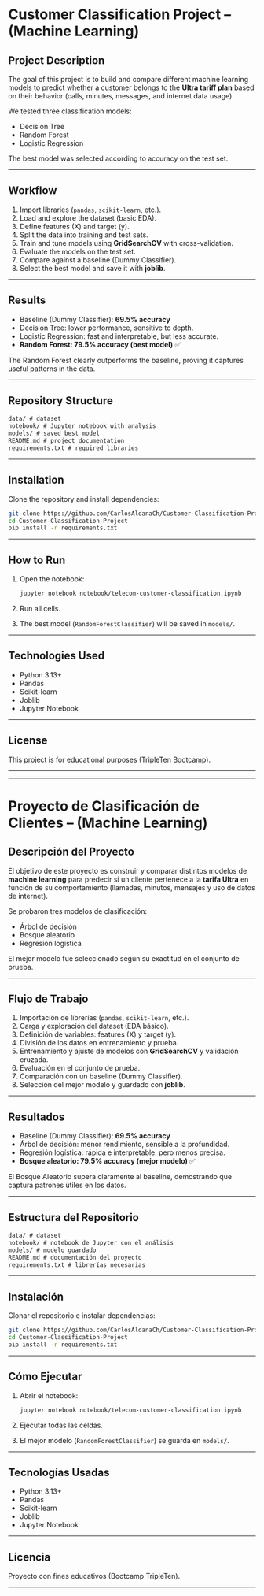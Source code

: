 # Customer Classification Project – (Machine Learning)

## Project Description

The goal of this project is to build and compare different machine learning models to predict whether a customer belongs to the **Ultra tariff plan** based on their behavior (calls, minutes, messages, and internet data usage).

We tested three classification models:

- Decision Tree
- Random Forest
- Logistic Regression

The best model was selected according to accuracy on the test set.

---

## Workflow

1. Import libraries (`pandas`, `scikit-learn`, etc.).
2. Load and explore the dataset (basic EDA).
3. Define features (X) and target (y).
4. Split the data into training and test sets.
5. Train and tune models using **GridSearchCV** with cross-validation.
6. Evaluate the models on the test set.
7. Compare against a baseline (Dummy Classifier).
8. Select the best model and save it with **joblib**.

---

## Results

- Baseline (Dummy Classifier): **69.5% accuracy**
- Decision Tree: lower performance, sensitive to depth.
- Logistic Regression: fast and interpretable, but less accurate.
- **Random Forest: 79.5% accuracy (best model)** ✅

The Random Forest clearly outperforms the baseline, proving it captures useful patterns in the data.

---

## Repository Structure

```markdown
data/ # dataset
notebook/ # Jupyter notebook with analysis
models/ # saved best model
README.md # project documentation
requirements.txt # required libraries
```

---

## Installation

Clone the repository and install dependencies:

```bash
git clone https://github.com/CarlosAldanaCh/Customer-Classification-Project.git
cd Customer-Classification-Project
pip install -r requirements.txt
```

---

## How to Run

1. Open the notebook:

   ```bash
   jupyter notebook notebook/telecom-customer-classification.ipynb
   ```

2. Run all cells.
3. The best model (`RandomForestClassifier`) will be saved in `models/`.

---

## Technologies Used

- Python 3.13+
- Pandas
- Scikit-learn
- Joblib
- Jupyter Notebook

---

## License

This project is for educational purposes (TripleTen Bootcamp).

---

---

# Proyecto de Clasificación de Clientes – (Machine Learning)

## Descripción del Proyecto

El objetivo de este proyecto es construir y comparar distintos modelos de **machine learning** para predecir si un cliente pertenece a la **tarifa Ultra** en función de su comportamiento (llamadas, minutos, mensajes y uso de datos de internet).

Se probaron tres modelos de clasificación:

- Árbol de decisión
- Bosque aleatorio
- Regresión logística

El mejor modelo fue seleccionado según su exactitud en el conjunto de prueba.

---

## Flujo de Trabajo

1. Importación de librerías (`pandas`, `scikit-learn`, etc.).
2. Carga y exploración del dataset (EDA básico).
3. Definición de variables: features (X) y target (y).
4. División de los datos en entrenamiento y prueba.
5. Entrenamiento y ajuste de modelos con **GridSearchCV** y validación cruzada.
6. Evaluación en el conjunto de prueba.
7. Comparación con un baseline (Dummy Classifier).
8. Selección del mejor modelo y guardado con **joblib**.

---

## Resultados

- Baseline (Dummy Classifier): **69.5% accuracy**
- Árbol de decisión: menor rendimiento, sensible a la profundidad.
- Regresión logística: rápida e interpretable, pero menos precisa.
- **Bosque aleatorio: 79.5% accuracy (mejor modelo)** ✅

El Bosque Aleatorio supera claramente al baseline, demostrando que captura patrones útiles en los datos.

---

## Estructura del Repositorio

```markdown
data/ # dataset
notebook/ # notebook de Jupyter con el análisis
models/ # modelo guardado
README.md # documentación del proyecto
requirements.txt # librerías necesarias
```

---

## Instalación

Clonar el repositorio e instalar dependencias:

```bash
git clone https://github.com/CarlosAldanaCh/Customer-Classification-Project.git
cd Customer-Classification-Project
pip install -r requirements.txt
```

---

## Cómo Ejecutar

1. Abrir el notebook:

   ```bash
   jupyter notebook notebook/telecom-customer-classification.ipynb
   ```

2. Ejecutar todas las celdas.
3. El mejor modelo (`RandomForestClassifier`) se guarda en `models/`.

---

## Tecnologías Usadas

- Python 3.13+
- Pandas
- Scikit-learn
- Joblib
- Jupyter Notebook

---

## Licencia

Proyecto con fines educativos (Bootcamp TripleTen).

---
